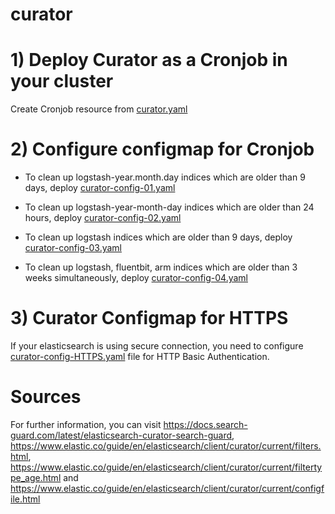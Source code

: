 # curator

# 1) Deploy Curator as a Cronjob in your cluster

Create Cronjob resource from [curator.yaml](https://github.com/ManasPecenek/curator/blob/main/curator/curator.yaml)

# 2) Configure configmap for Cronjob


* To clean up logstash-year.month.day indices which are older than 9 days, deploy  [curator-config-01.yaml](https://github.com/ManasPecenek/curator/blob/main/curator/curator-config-01.yaml)

* To clean up logstash-year-month-day indices which are older than 24 hours, deploy   [curator-config-02.yaml](https://github.com/ManasPecenek/curator/blob/main/curator/curator-config-02.yaml)

* To clean up logstash indices which are older than 9 days, deploy [curator-config-03.yaml](https://github.com/ManasPecenek/curator/blob/main/curator/curator-config-03.yaml)

* To clean up logstash, fluentbit, arm indices which are older than 3 weeks simultaneously, deploy [curator-config-04.yaml](https://github.com/ManasPecenek/curator/blob/main/curator/curator-config-04.yaml)


# 3) Curator Configmap for HTTPS

If your elasticsearch is using secure connection, you need to configure [curator-config-HTTPS.yaml](https://github.com/ManasPecenek/curator/blob/main/curator/curator-config-HTTPS.yaml) file for HTTP Basic Authentication.


# Sources

For further information, you can visit https://docs.search-guard.com/latest/elasticsearch-curator-search-guard, https://www.elastic.co/guide/en/elasticsearch/client/curator/current/filters.html, https://www.elastic.co/guide/en/elasticsearch/client/curator/current/filtertype_age.html and https://www.elastic.co/guide/en/elasticsearch/client/curator/current/configfile.html
